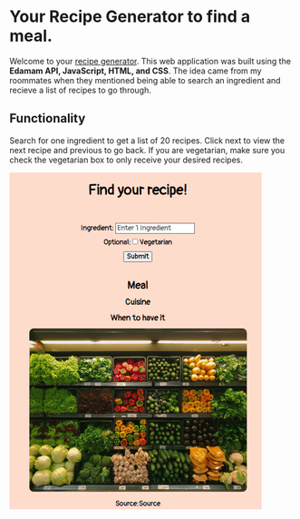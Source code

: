 # Your Recipe Generator to find a meal.

Welcome to your [recipe generator](https://astraughn5.github.io/recipe-generator/). This web application was built using the **Edamam API, JavaScript, HTML, and CSS**. The idea came from my roommates when they mentioned being able to search an ingredient and recieve a list of recipes to go through. 


## Functionality
Search for one ingredient to get a list of 20 recipes. Click next to view the next recipe and previous to go back. If you are vegetarian, make sure you check the vegetarian box to only receive your desired recipes. 

![alt text](https://github.com/astraughn5/recipe-generator/blob/main/images/recipe_generator_thumbnail.png)


